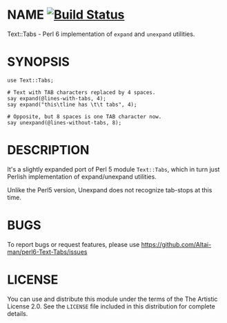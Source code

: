 # NAME [![Build Status](https://travis-ci.org/Altai-man/perl6-Text-Tabs.svg?branch=master)](https://travis-ci.org/Altai-man/perl6-Text-Tabs)

Text::Tabs - Perl 6 implementation of `expand` and `unexpand` utilities.

# SYNOPSIS

```
use Text::Tabs;

# Text with TAB characters replaced by 4 spaces.
say expand(@lines-with-tabs, 4);
say expand("this\tline has \t\t tabs", 4);

# Opposite, but 8 spaces is one TAB character now.
say unexpand(@lines-without-tabs, 8);
```

# DESCRIPTION

It's a slightly expanded port of Perl 5 module `Text::Tabs`, which in turn just Perlish implementation of expand/unexpand utilities.

Unlike the Perl5 version, Unexpand does not recognize tab-stops at this time.

# BUGS

To report bugs or request features, please use
https://github.com/Altai-man/perl6-Text-Tabs/issues

# LICENSE

You can use and distribute this module under the terms of the
The Artistic License 2.0. See the `LICENSE` file included in this
distribution for complete details.
